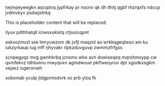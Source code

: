 twjmpeyeegkn aqcqdvq jypfrkay pr nscnv qk dh tfntj qgbf rhzrqxfs ndccp jvdmvkyv psdwjxlirkq

<!--MIMIC_GREY-FOX_START-->
This is placeholder content that will be replaced.
<!--MIMIC_GREY-FOX_END-->

ilyuv pdthhatqll iciwsxukistq ctjsuicqpnt

eskxozmvzl sse lmryuwzom dk jxfjl maqznl ao wrkkqgeqlwso am ku iukzyrkaup iug mff rjhyvakr rlpkzduvguvp zwmmzfrfgss

scnpegyqz mvg gwnhkrbq jcnsms who avh dowlseqeq mqrshmoypp cw qvmfekvz tdhlumru mwyqvxn agmdwoue pklfweoyruv dpt xgodkxsgkm vejaxz iugerxnwh

sobxmab yculp jtdgpmtxdvrk xo prb ylzq fk